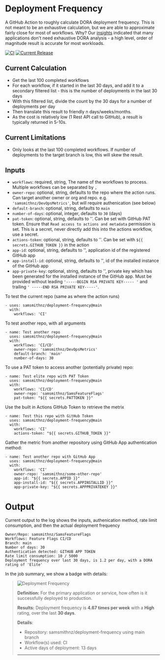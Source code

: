 # Deployment Frequency
A GitHub Action to roughly calculate DORA deployment frequency. This is not meant to be an exhaustive calculation, but we are able to approximate fairly close for most  of workflows. Why? Our [insights](https://samlearnsazure.blog/2022/08/23/my-insights-about-measuring-dora-devops-metrics-and-how-you-can-learn-from-my-mistakes/) indicated that many applications don't need exhaustive DORA analysis - a high level, order of magnitude result is accurate for most workloads. 

[![CI](https://github.com/samsmithnz/deployment-frequency/actions/workflows/workflow.yml/badge.svg)](https://github.com/samsmithnz/deployment-frequency/actions/workflows/workflow.yml)
[![Current Release](https://img.shields.io/github/release/samsmithnz/deployment-frequency/all.svg)](https://github.com/samsmithnz/deployment-frequency/releases)

## Current Calculation
- Get the last 100 completed workflows
- For each workflow, if it started in the last 30 days, and add it to a secondary filtered list - this is the number of deployments in the last 30 days
- With this filtered list, divide the count by the 30 days for a number of deployments per day
- Then translate this result to friendly n days/weeks/months. 
- As the cost is relatively low (1 Rest API call to GitHub), a result is typically returned in 5-10s.

## Current Limitations
- Only looks at the last 100 completed workflows. If number of deployments to the target branch is low, this will skew the result. 

## Inputs
- `workflows`: required, string, The name of the workflows to process. Multiple workflows can be separated by `,` 
- `owner-repo`: optional, string, defaults to the repo where the action runs. Can target another owner or org and repo. e.g. `'samsmithnz/DevOpsMetrics'`, but will require authenication (see below)
- `default-branch`: optional, string, defaults to `main` 
- `number-of-days`: optional, integer, defaults to `30` (days)
- `pat-token`: optional, string, defaults to ''. Can be set with GitHub PAT token. Ensure that `Read access to actions and metadata` permission is set. This is a secret, never directly add this into the actions workflow, use a secret.
- `actions-token`: optional, string, defaults to ''. Can be set with `${{ secrets.GITHUB_TOKEN }}` in the action
- `app-id`: optional, string, defaults to '', application id of the registered GitHub app
- `app-install-id`: optional, string, defaults to '', id of the installed instance of the GitHub app
- `app-private-key`: optional, string, defaults to '', private key which has been generated for the installed instance of the GitHub app. Must be provided without leading `'-----BEGIN RSA PRIVATE KEY----- '` and trailing `' -----END RSA PRIVATE KEY-----'`.

To test the current repo (same as where the action runs)
```
- uses: samsmithnz/deployment-frequency@main
  with:
    workflows: 'CI'
```

To test another repo, with all arguments
```
- name: Test another repo
  uses: samsmithnz/deployment-frequency@main
  with:
    workflows: 'CI/CD'
    owner-repo: 'samsmithnz/DevOpsMetrics'
    default-branch: 'main'
    number-of-days: 30
```

To use a PAT token to access another (potentially private) repo:
```
- name: Test elite repo with PAT Token
  uses: samsmithnz/deployment-frequency@main
  with:
    workflows: 'CI/CD'
    owner-repo: 'samsmithnz/SamsFeatureFlags'
    pat-token: "${{ secrets.PATTOKEN }}"
```

Use the built in Actions GitHub Token to retrieve the metrix 
```
- name: Test this repo with GitHub Token
  uses: samsmithnz/deployment-frequency@main
  with:
    workflows: 'CI'
    actions-token: "${{ secrets.GITHUB_TOKEN }}"
```

Gather the metric from another repository using GitHub App authentication method:
```
- name: Test another repo with GitHub App
  uses: samsmithnz/deployment-frequency@main
  with:
    workflows: 'CI'
    owner-repo: 'samsmithnz/some-other-repo'
    app-id: "${{ secrets.APPID }}"
    app-install-id: "${{ secrets.APPINSTALLID }}"
    app-private-key: "${{ secrets.APPPRIVATEKEY }}"
```

# Output

Current output to the log shows the inputs, authenication method, rate limit consumption, and then the actual deployment frequency
```
Owner/Repo: samsmithnz/SamsFeatureFlags
Workflows: Feature Flags CI/CD
Branch: main
Number of days: 30
Authentication detected: GITHUB APP TOKEN
Rate limit consumption: 10 / 5000
Deployment frequency over last 30 days, is 1.2 per day, with a DORA rating of 'Elite'
```

In the job summary, we show a badge with details:
> ![Deployment Frequency](https://img.shields.io/badge/frequency-4.67%20times%20per%20week-green?logo=github&label=Deployment%20frequency)
> 
> **Definition:** For the primary application or service, how often is it successfully deployed to production.
> 
> **Results:** Deployment frequency is **4.67 times per week** with a **High** rating, over the last **30 days**.
> 
> **Details**:
> - Repository: samsmithnz/deployment-frequency using main branch
> - Workflow(s) used: CI
> - Active days of deployment: 13 days
> ---

